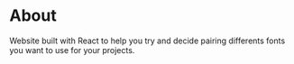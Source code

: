 # About
Website built with React to help you try and decide pairing differents fonts you want to use for your projects.